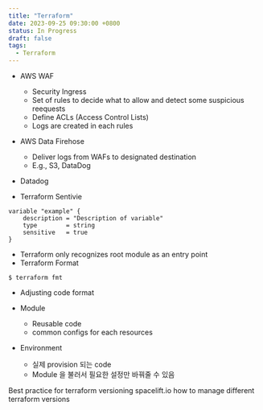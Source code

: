 ```yaml
---
title: "Terraform"
date: 2023-09-25 09:30:00 +0800
status: In Progress
draft: false
tags:
  - Terraform
---
```

- AWS WAF
	- Security Ingress
	- Set of rules to decide what to allow and detect some suspicious reequests
	- Define ACLs (Access Control Lists)
	- Logs are created in each rules
- AWS Data Firehose
	- Deliver logs from WAFs to designated destination
	- E.g., S3, DataDog
- Datadog

- Terraform Sentivie
```HCL
variable "example" {
	description = "Description of variable"
	type        = string
	sensitive   = true
}
```
- Terraform only recognizes root module as an entry point
- Terraform Format
```
$ terraform fmt
```
- Adjusting code format

- Module
	- Reusable code
	- common configs for each resources
- Environment
	- 실제 provision 되는 code
	- Module 을 불러서 필요한 설정만 바꿔줄 수 있음

Best practice for terraform versioning spacelift.io how to manage different terraform versions
